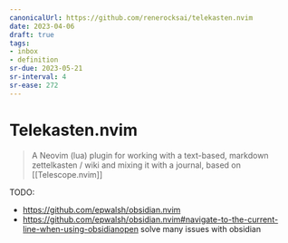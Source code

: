 ```yaml
---
canonicalUrl: https://github.com/renerocksai/telekasten.nvim
date: 2023-04-06
draft: true
tags:
- inbox
- definition
sr-due: 2023-05-21
sr-interval: 4
sr-ease: 272
---
```


# Telekasten.nvim

> A Neovim (lua) plugin for working with a text-based, markdown zettelkasten /
> wiki and mixing it with a journal, based on [[Telescope.nvim]]

TODO:

- https://github.com/epwalsh/obsidian.nvim
- https://github.com/epwalsh/obsidian.nvim#navigate-to-the-current-line-when-using-obsidianopen
  solve many issues with obsidian
